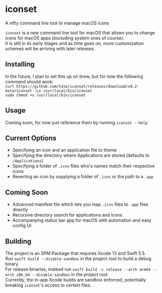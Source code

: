 # iconset
A nifty command line tool to manage macOS icons<br/>

`iconset` is a new command line tool for macOS that allows you to change icons for macOS apps (excluding system ones of course).<br/>
It is still in its early stages and as time goes on, more customization schemes will be arriving with later releases.

## Installing
In the future, I plan to set this up on brew, but for now the following command should work:<br/>
`curl https://github.com/tale/iconset/releases/download/v0.2-beta/iconset -Lo /usr/local/bin/iconset`<br/>
`sudo chmod +x /usr/local/bin/iconset`<br/>

## Usage
Coming soon, for now just reference them by running `iconset --help`

## Current Options
- Specifying an icon and an application file to theme<br/>
- Specifying the directory where Applications are stored (defaults to `/Applications`)<br/>
- Specifying a folder of `.icns` files who's names match their respective icons<br/>
- Reverting an icon by supplying a folder of `.icns` or the path to a `.app`<br/>

## Coming Soon
- Advanced manifest file which lets you map `.icns` files to `.app` files directly<br/>
- Recursive directory search for applications and icons<br/>
- Accompanying status bar app for macOS with automation and easy config UI<br/>

## Building
The project is an SPM Package that requires Xcode 13 and Swift 5.5.<br/>
Run `swift build --disable-sandbox` in the project root to build a debug binary.<br/>
For release binaries, instead run `swift build -c release --arch arm64 --arch x86_64 --disable-sandbox` in the project root<br/>
Currently, the in-app Xcode builds are sandbox enforced, potentially breaking `iconset`'s access to certain files.<br/>
